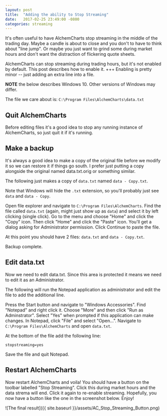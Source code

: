 ```yaml
---
layout: post
title:  "Adding the ability to Stop Streaming"
date:   2017-02-25 23:49:00 -0800
categories: streaming
---
```

It's often useful to have AlchemCharts stop streaming in the middle of the trading day. Maybe a candle is about to close and you don't to have to think about "line jump". Or maybe you just want to grind some during market hours and don't want the distraction of flickering quote sheets. 

AlchemCharts can stop streaming during trading hours, but it's not enabled by default. This post describes how to enable it.
+++
Enabling is pretty minor -- just adding an extra line into a file.

**NOTE** the below describes Windows 10. Other versions of Windows may differ. 

The file we care about is: `C:\Program Files\AlchemCharts\data.txt`

## Quit AlchemCharts
Before editing files it's a good idea to stop any running instance of AlchemCharts, so just quit it if it's running.

## Make a backup
It's always a good idea to make a copy of the original file before we modify it so we can restore it if things go south. I prefer just putting a copy alongside the original named data.txt.orig or something similar. 

The following just makes a copy of `data.txt` named `data - Copy.txt`.

Note that Windows will hide the `.txt` extension, so you'll probably just see `data` and `data - Copy`.

Open file explorer and navigate to `C:\Program Files\AlchemCharts`. Find the file called `data.txt` (again, might just show up as `data`) and select it by left clicking (single click). Go to the menu and choose "Home" and click the "Copy" icon. Then click "Home" and click the "Paste" icon. You'll get a dialog asking for Administrator permission. Click Continue to paste the file.

At this point you should have 2 files: `data.txt` and `data - Copy.txt`. 

Backup complete.

## Edit data.txt
Now we need to edit data.txt. Since this area is protected it means we need to edit it as an Administrator. 

The following will run the Notepad application as administrator and edit the file to add the additional line.

Press the Start button and navigate to "Windows Accessories". Find "Notepad" and right click it. Choose "More" and then click "Run as Adminstrator". Select "Yes" when prompted if this application can make changes. In Notepad, click "File" and select "Open...". Navigate to `C:\Program Files\AlchemCharts` and open `data.txt`. 

At the bottom of the file add the following line:

    stopstreaming=yes

Save the file and quit Notepad.

## Restart AlchemCharts
Now restart AlchemCharts and voila! You should have a button on the toolbar labelled "Stop Streaming". Click this during market hours and the data strema will end. Click it again to re-enable streaming. Hopefully, you now have a button like the one in the screenshot below. Enjoy!

![The final result]({{ site.baseurl }}/assets/AC_Stop_Streaming_Button.png)

